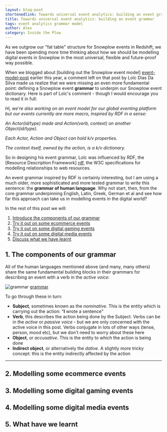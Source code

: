 ```yaml
---
layout: blog-post
shortenedlink: Towards universal event analytics: building an event grammar
title: Towards universal event analytics: building an event grammar
tags: event analytics grammar model
author: Alex
category: Inside the Plow
---
```


As we outgrow our "fat table" structure for Snowplow events in Redshift, we have been spending more time thinking about how we should be modelling digital events in Snowplow in the most universal, flexible and future-proof way possible.

When we blogged about [building out the Snowplow event model] [event-model-post] earlier this year, a comment left on that post by Loïc Dias Da Silva made us realize that we were missing an even more fundamental point: defining a Snowplow event **grammar** to underpin our Snowplow event dictionary. Here is part of Loïc's comment - though I would encourage you to read it in full:

_Hi, we're also working on an event model for our global eventing platform but our events currently are more macro, inspired by RDF in a sense:_

_An Actor(id/type) made and Action(verb, context) on another Object(id/type)._

_Each Actor, Action and Object can hold k/v properties._

_The context itself, owned by the action, is a k/v dictionary._

So in designing his event grammar, Loïc was influenced by RDF, the [Resource Description Framework] [rdf], the W3C specifications for modelling relationships to web resources.

An event grammar inspired by RDF is certainly interesting, but I am using a much older, more sophisticated and more tested grammar to write this sentence: the **grammar of human language**. Why not start, then, from the core grammar underpinning English, Latin, Greek, German et al and see how far this approach can take us in modelling events in the digital world?

In the rest of this post we will:

1. [Introduce the components of our grammar](/blog/2013/08/12/towards-universal-event-analytics-building-an-event-grammar#grammar)
2. [Try it out on some ecommerce events](/blog/2013/08/12/towards-universal-event-analytics-building-an-event-grammar#ecommerce)
3. [Try it out on some digital gaming events](/blog/2013/08/12/towards-universal-event-analytics-building-an-event-grammar#gaming)
4. [Try it out on some digital media events](/blog/2013/08/12/towards-universal-event-analytics-building-an-event-grammar#media)
5. [Discuss what we have learnt](/blog/2013/08/12/towards-universal-event-analytics-building-an-event-grammar#learnings)

<!--more-->

<h2><a name="grammar">1. The components of our grammar</a></h2>

All of the human languages mentioned above (and many, many others) share the same fundamental building blocks in their grammars for describing an event with a verb in the _active voice_:

![grammar] [grammar]

To go through these in turn:

* **Subject**, sometimes known as the _nominative_. This is the entity which is carrying out the action: "**I** wrote a sentence"
* **Verb**, this describes the action being done by the Subject. Verbs can be in the _active_ or _passive voice_ - but we are only concerned with the active voice in this post. Verbs conjugate in lots of other ways (tense, person, mood etc), but we don't need to worry about these here
* **Object**, or _accusative_. This is the entity to which the action is being done
* **Indirect object**, or alternatively the _dative_. A slightly more tricky concept: this is the entity indirectly affected by the action
* ****

<h2><a name="ecommerce">2. Modelling some ecommerce events</a></h2>

<h2><a name="gaming">3. Modelling some digital gaming events</a></h2>

<h2><a name="media">4. Modelling some digital media events</a></h2>

<h2><a name="learnings">5. What have we learnt</a></h2>

[event-model-post]: http://snowplowanalytics.com/blog/2013/02/04/help-us-build-out-the-snowplow-event-model/
[rdf]: http://en.wikipedia.org/wiki/Resource_Description_Framework

[grammar]: /static/img/blog/2013/07/XXX.png